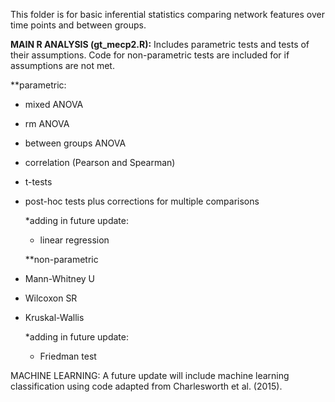 This folder is for basic inferential statistics comparing network features over time points and between groups.

**MAIN R ANALYSIS (gt_mecp2.R):**
Includes parametric tests and tests of their assumptions. Code for non-parametric tests are included for if assumptions are not met.

  **parametric:
- mixed ANOVA
- rm ANOVA
- between groups ANOVA
- correlation (Pearson and Spearman)
- t-tests
- post-hoc tests plus corrections for multiple comparisons
  
    *adding in future update:
    - linear regression
  
  
  **non-parametric
- Mann-Whitney U
- Wilcoxon SR
- Kruskal-Wallis
    
    *adding in future update:
    - Friedman test
    
MACHINE LEARNING:
A future update will include machine learning classification using code adapted from Charlesworth et al. (2015).

